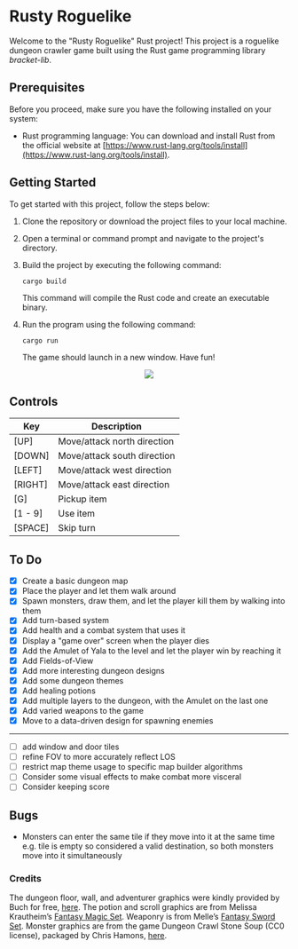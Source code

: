 # Rusty Roguelike

Welcome to the "Rusty Roguelike" Rust project! This project is a roguelike dungeon crawler game built using the Rust game programming library *bracket-lib*.

## Prerequisites

Before you proceed, make sure you have the following installed on your system:

- Rust programming language: You can download and install Rust from the official website at [https://www.rust-lang.org/tools/install](https://www.rust-lang.org/tools/install).

## Getting Started

To get started with this project, follow the steps below:

1. Clone the repository or download the project files to your local machine.

2. Open a terminal or command prompt and navigate to the project's directory.

3. Build the project by executing the following command:

   ```shell
   cargo build
   ```

   This command will compile the Rust code and create an executable binary.

4. Run the program using the following command:

   ```shell
   cargo run
   ```

   The game should launch in a new window. Have fun!

<p align="center">
  <img src="resources/showcase-commit14.gif" />
</p>

## Controls

|   Key   |         Description         |
| ------- | --------------------------- |
|  [UP]   | Move/attack north direction |
| [DOWN]  | Move/attack south direction |
| [LEFT]  | Move/attack west direction  |
| [RIGHT] | Move/attack east direction  |
|   [G]   | Pickup item                 |
| [1 - 9] | Use item                    | 
| [SPACE] | Skip turn                   |

## To Do
- [X] Create a basic dungeon map
- [X] Place the player and let them walk around
- [X] Spawn monsters, draw them, and let the player kill them by walking into them
- [X] Add turn-based system 
- [X] Add health and a combat system that uses it
- [X] Display a "game over" screen when the player dies
- [X] Add the Amulet of Yala to the level and let the player win by reaching it
- [X] Add Fields-of-View
- [X] Add more interesting dungeon designs
- [X] Add some dungeon themes
- [X] Add healing potions
- [X] Add multiple layers to the dungeon, with the Amulet on the last one
- [X] Add varied weapons to the game
- [X] Move to a data-driven design for spawning enemies
---
- [ ] add window and door tiles
- [ ] refine FOV to more accurately reflect LOS
- [ ] restrict map theme usage to specific map builder algorithms
- [ ] Consider some visual effects to make combat more visceral
- [ ] Consider keeping score

## Bugs
- Monsters can enter the same tile if they move into it at the same time e.g. tile is empty so considered a valid destination, so both monsters move into it simultaneously

### Credits
The dungeon floor, wall, and adventurer graphics were kindly provided by Buch for free, [here](https://opengameart.org/content/unfinished-dungeon-tileset). The potion and scroll graphics are from Melissa Krautheim’s [Fantasy Magic Set](https://opengameart.org/content/fantasy-magic-set). Weaponry is from Melle’s [Fantasy Sword Set](https://opengameart.org/content/fantasy-sword-set). Monster graphics are from the game Dungeon Crawl Stone Soup (CC0 license), packaged by Chris Hamons, [here](https://github.com/crawl/tiles).